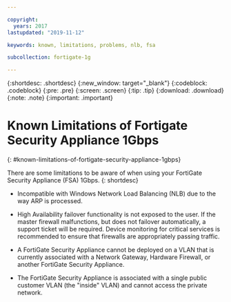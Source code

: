 ```yaml
---

copyright:
  years: 2017
lastupdated: "2019-11-12"

keywords: known, limitations, problems, nlb, fsa

subcollection: fortigate-1g

---
```


{:shortdesc: .shortdesc}
{:new_window: target="_blank"}
{:codeblock: .codeblock}
{:pre: .pre}
{:screen: .screen}
{:tip: .tip}
{:download: .download}
{:note: .note}
{:important: .important}

# Known Limitations of Fortigate Security Appliance 1Gbps
{: #known-limitations-of-fortigate-security-appliance-1gbps}

There are some limitations to be aware of when using your FortiGate Security Appliance (FSA) 1Gbps.
{: shortdesc}

* Incompatible with Windows Network Load Balancing (NLB) due to the way ARP is processed.

* High Availability failover functionality is not exposed to the user. If the master firewall malfunctions, but does not failover automatically, a support ticket will be required. Device monitoring for critical services is recommended to ensure that firewalls are appropriately passing traffic.

* A FortiGate Security Appliance cannot be deployed on a VLAN that is currently associated with a Network Gateway, Hardware Firewall, or another FortiGate Security Appliance.

* The FortiGate Security Appliance is associated with a single public customer VLAN (the "inside" VLAN) and cannot access the private network.
